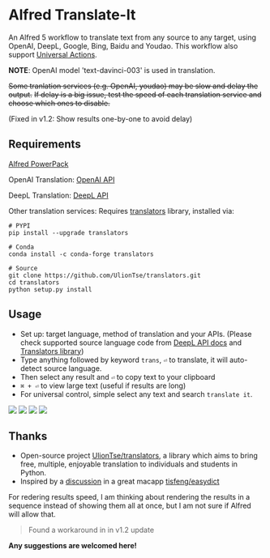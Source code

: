 # Alfred Translate-It 

An Alfred 5 workflow to translate text from any source to any target, using OpenAI, DeepL, Google, Bing, Baidu and Youdao. This workflow also support [Universal Actions](https://www.alfredapp.com/universal-actions/).

**NOTE**: OpenAI model 'text-davinci-003' is used in translation.

~~Some tranlation services (e.g. OpenAI, youdao) may be slow and delay the output.~~
~~If delay is a big issue, test the speed of each translation service and choose which ones to disable.~~

(Fixed in v1.2: Show results one-by-one to avoid delay)

## Requirements
[Alfred PowerPack](https://www.alfredapp.com/powerpack/)

OpenAI Translation: [OpenAI API](https://platform.openai.com/)

DeepL Translation: [DeepL API](https://www.deepl.com/pro-api)

Other translation services: Requires [translators](https://github.com/UlionTse/translators) library, installed via:

```
# PYPI
pip install --upgrade translators

# Conda
conda install -c conda-forge translators

# Source
git clone https://github.com/UlionTse/translators.git
cd translators
python setup.py install
```

## Usage
- Set up: target language, method of translation and your APIs.
(Please check supported source language code from [DeepL API docs](https://www.deepl.com/docs-api/translate-text) and [Translators library](https://github.com/UlionTse/translators))
- Type anything followed by keyword `trans`, `⏎` to translate, it will auto-detect source language.
- Then select any result and `⏎` to copy text to your clipboard
- `⌘ + ⏎` to view large text (useful if results are long)
- For universal control, simple select any text and search `translate it`.

![](https://i.imgur.com/IPiXLF4.png)
![](https://i.imgur.com/AZZOy2w.png)
![](https://i.imgur.com/XO0Ub0K.png)
![](https://i.imgur.com/ZyaL4O3.png)

## Thanks
- Open-source project [UlionTse/translators](https://github.com/UlionTse/translators), a library which aims to bring free, multiple, enjoyable translation to individuals and students in Python.
- Inspired by a [discussion](https://github.com/tisfeng/Easydict/issues/78) in a great macapp [tisfeng/easydict](https://github.com/tisfeng/easydict)

For redering results speed, I am thinking about rendering the results in a sequence instead of showing them all at once, but I am not sure if Alfred will allow that.

> Found a workaround in in v1.2 update

**Any suggestions are welcomed here!**

